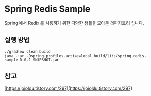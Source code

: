 # Spring Redis Sample
Spring 에서 Redis 를 사용하기 위한 다양한 샘플을 모아둔 레파지토리 입니다.

## 실행 방법
```shell
./gradlew clean build
java -jar -Dspring.profiles.active=local build/libs/spring-redis-sample-0.0.1-SNAPSHOT.jar
```

## 참고
[https://jojoldu.tistory.com/297](https://jojoldu.tistory.com/297)